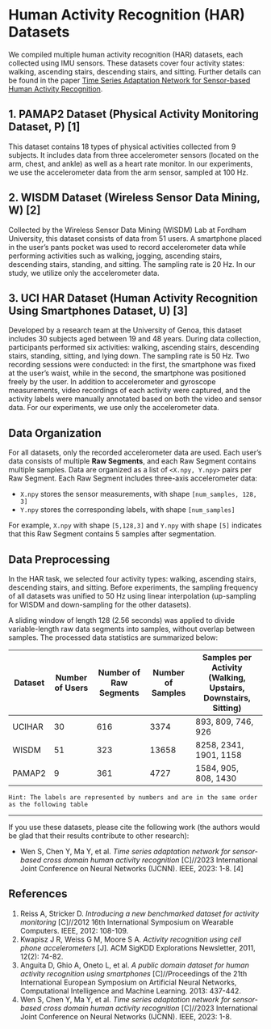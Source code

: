 # Human Activity Recognition (HAR) Datasets

We compiled multiple human activity recognition (HAR) datasets, each collected using IMU sensors. These datasets cover four activity states: walking, ascending stairs, descending stairs, and sitting. Further details can be found in the paper [Time Series Adaptation Network for Sensor-based Human Activity Recognition](#ref4).

## 1. PAMAP2 Dataset (Physical Activity Monitoring Dataset, P) [1]

This dataset contains 18 types of physical activities collected from 9 subjects. It includes data from three accelerometer sensors (located on the arm, chest, and ankle) as well as a heart rate monitor. In our experiments, we use the accelerometer data from the arm sensor, sampled at 100 Hz.

## 2. WISDM Dataset (Wireless Sensor Data Mining, W) [2]

Collected by the Wireless Sensor Data Mining (WISDM) Lab at Fordham University, this dataset consists of data from 51 users. A smartphone placed in the user’s pants pocket was used to record accelerometer data while performing activities such as walking, jogging, ascending stairs, descending stairs, standing, and sitting. The sampling rate is 20 Hz. In our study, we utilize only the accelerometer data.

## 3. UCI HAR Dataset (Human Activity Recognition Using Smartphones Dataset, U) [3]

Developed by a research team at the University of Genoa, this dataset includes 30 subjects aged between 19 and 48 years. During data collection, participants performed six activities: walking, ascending stairs, descending stairs, standing, sitting, and lying down. The sampling rate is 50 Hz. Two recording sessions were conducted: in the first, the smartphone was fixed at the user’s waist, while in the second, the smartphone was positioned freely by the user. In addition to accelerometer and gyroscope measurements, video recordings of each activity were captured, and the activity labels were manually annotated based on both the video and sensor data. For our experiments, we use only the accelerometer data.

## Data Organization

For all datasets, only the recorded accelerometer data are used. Each user’s data consists of multiple **Raw Segments**, and each Raw Segment contains multiple samples. Data are organized as a list of `<X.npy, Y.npy>` pairs per Raw Segment. Each Raw Segment includes three-axis accelerometer data:

- `X.npy` stores the sensor measurements, with shape `[num_samples, 128, 3]`  
- `Y.npy` stores the corresponding labels, with shape `[num_samples]`  

For example, `X.npy` with shape `[5,128,3]` and `Y.npy` with shape `[5]` indicates that this Raw Segment contains 5 samples after segmentation.

## Data Preprocessing

In the HAR task, we selected four activity types: walking, ascending stairs, descending stairs, and sitting. Before experiments, the sampling frequency of all datasets was unified to 50 Hz using linear interpolation (up-sampling for WISDM and down-sampling for the other datasets).  

A sliding window of length 128 (2.56 seconds) was applied to divide variable-length raw data segments into samples, without overlap between samples. The processed data statistics are summarized below:

| Dataset | Number of Users | Number of Raw Segments | Number of Samples | Samples per Activity (Walking, Upstairs, Downstairs, Sitting) |
| ------- | --------------- | ---------------------- | ----------------- | ------------------------------------------------------------ |
| UCIHAR  | 30              | 616                    | 3374              | 893, 809, 746, 926                                           |
| WISDM   | 51              | 323                    | 13658             | 8258, 2341, 1901, 1158                                       |
| PAMAP2  | 9               | 361                    | 4727              | 1584, 905, 808, 1430                                         |

```
Hint: The labels are represented by numbers and are in the same order as the following table
```

---

If you use these datasets, please cite the following work (the authors would be glad that their results contribute to other research):

- Wen S, Chen Y, Ma Y, et al. *Time series adaptation network for sensor-based cross domain human activity recognition* [C]//2023 International Joint Conference on Neural Networks (IJCNN). IEEE, 2023: 1-8. [4]

## References

1. Reiss A, Stricker D. *Introducing a new benchmarked dataset for activity monitoring* [C]//2012 16th International Symposium on Wearable Computers. IEEE, 2012: 108-109.  
2. Kwapisz J R, Weiss G M, Moore S A. *Activity recognition using cell phone accelerometers* [J]. ACM SigKDD Explorations Newsletter, 2011, 12(2): 74-82.  
3. Anguita D, Ghio A, Oneto L, et al. *A public domain dataset for human activity recognition using smartphones* [C]//Proceedings of the 21th International European Symposium on Artificial Neural Networks, Computational Intelligence and Machine Learning. 2013: 437-442.  
4. Wen S, Chen Y, Ma Y, et al. *Time series adaptation network for sensor-based cross domain human activity recognition* [C]//2023 International Joint Conference on Neural Networks (IJCNN). IEEE, 2023: 1-8.